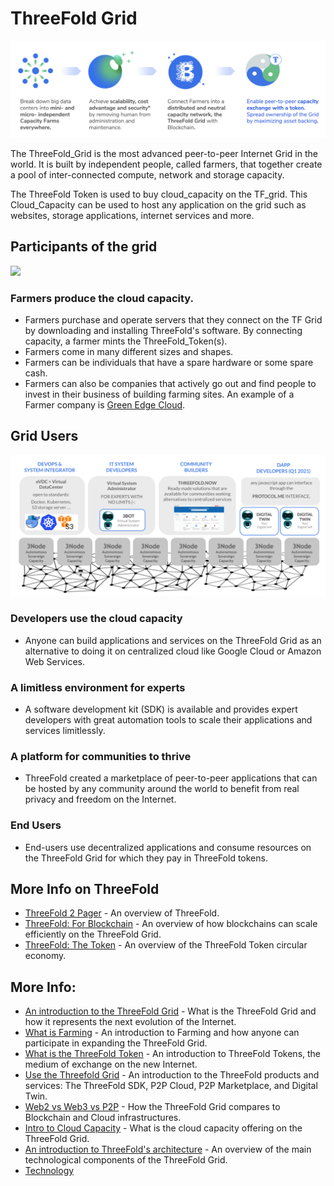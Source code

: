 
# ThreeFold Grid

![](img/tf_principle_banner.png)

The ThreeFold_Grid is the most advanced peer-to-peer Internet Grid in the world. It is built by independent people, called farmers, that together create a pool of inter-connected compute, network and storage capacity.

The ThreeFold Token is used to buy cloud_capacity on the TF_grid. This Cloud_Capacity can be used to host any application on the grid such as websites, storage applications, internet services and more.

## Participants of the grid

![](img/circular_tft.png)

<!-- 

Note: This image is stored as a slide in case the text needs to be edited. You can find it here: https://docs.google.com/presentation/d/1SoC_5qdbv31DccCEWnytsH7dUkGaR8UH0Va0cMVUJXY/edit?usp=sharing.

-->

### Farmers produce the cloud capacity.

- Farmers purchase and operate servers that they connect on the TF Grid by downloading and installing ThreeFold's software. By connecting capacity, a farmer mints the ThreeFold_Token(s).
- Farmers come in many different sizes and shapes.
- Farmers can be individuals that have a spare hardware or some spare cash.
- Farmers can also be companies that actively go out and find people to invest in their business of building farming sites. An example of a Farmer company is [Green Edge Cloud](https://www.greenedgecloud.com/).

## Grid Users

![](img/different_users_tfgrid.png)

### Developers use the cloud capacity

- Anyone can build applications and services on the ThreeFold Grid as an alternative to doing it on centralized cloud like Google Cloud or Amazon Web Services.

### A limitless environment for experts

- A software development kit (SDK) is available and provides expert developers with great automation tools to scale their applications and services limitlessly.  

### A platform for communities to thrive

- ThreeFold created a marketplace of peer-to-peer applications that can be hosted by any community around the world to benefit from real privacy and freedom on the Internet.

### End Users

- End-users use decentralized applications and consume resources on the ThreeFold Grid for which they pay in ThreeFold tokens.

## More Info on ThreeFold

- [ThreeFold 2 Pager](https://wiki.threefold.io/threefold_2pager.pdf) - An overview of ThreeFold.
- [ThreeFold: For Blockchain](https://wiki.threefold.io/tfgrid_2pager_blockchain.pdf) - An overview of how blockchains can scale efficiently on the ThreeFold Grid.
- [ThreeFold: The Token](https://wiki.threefold.io/tfgrid_2pager_token.pdf) - An overview of the ThreeFold Token circular economy. 

## More Info:

- [An introduction to the ThreeFold Grid](grid_intro) - What is the ThreeFold Grid and how it represents the next evolution of the Internet.
- [What is Farming](farming_intro) - An introduction to Farming and how anyone can participate in expanding the ThreeFold Grid.
- [What is the ThreeFold Token](token_what) - An introduction to ThreeFold Tokens, the medium of exchange on the new Internet.
- [Use the Threefold Grid](use_tfgrid) - An introduction to the ThreeFold products and services: The ThreeFold SDK, P2P Cloud, P2P Marketplace, and Digital Twin.
- [Web2 vs Web3 vs P2P](grid_compare) - How the ThreeFold Grid compares to Blockchain and Cloud infrastructures.
- [Intro to Cloud Capacity](cloud_units) - What is the cloud capacity offering on the ThreeFold Grid.
- [An introduction to ThreeFold's architecture](grid_architecture) - An overview of the main technological components of the ThreeFold Grid.
- [Technology](internet4:technology)